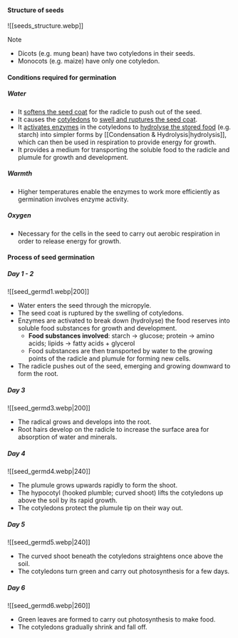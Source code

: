 #### Structure of seeds
![[seeds_structure.webp]]

> [!note]
> - Dicots (e.g. mung bean) have two cotyledons in their seeds.
> - Monocots (e.g. maize) have only one cotyledon.

#### Conditions required for germination
##### Water
- It <u>softens the seed coat</u> for the radicle to push out of the seed.
- It causes the <u>cotyledons</u> to <u>swell and ruptures the seed coat</u>.
- It <u>activates enzymes</u> in the cotyledons to <u>hydrolyse the stored food</u> (e.g. starch) into simpler forms by [[Condensation & Hydrolysis|hydrolysis]], which can then be used in respiration to provide energy for growth.
- It provides a medium for transporting the soluble food to the radicle and plumule for growth and development.

##### Warmth
- Higher temperatures enable the enzymes to work more efficiently as germination involves enzyme activity.

##### Oxygen
- Necessary for the cells in the seed to carry out aerobic respiration in order to release energy for growth.

#### Process of seed germination
##### Day 1 - 2
![[seed_germd1.webp|200]]

- Water enters the seed through the micropyle.
- The seed coat is ruptured by the swelling of cotyledons.
- Enzymes are activated to break down (hydrolyse) the food reserves into soluble food substances for growth and development.
	- **Food substances involved**:
	  starch → glucose; protein → amino acids; lipids → fatty acids + glycerol
	- Food substances are then transported by water to the growing points of the radicle and plumule for forming new cells.
- The radicle pushes out of the seed, emerging and growing downward to form the root.


##### Day 3
![[seed_germd3.webp|200]]

- The radical grows and develops into the root.
- Root hairs develop on the radicle to increase the surface area for absorption of water and minerals.

##### Day 4
![[seed_germd4.webp|240]]

- The plumule grows upwards rapidly to form the shoot.
- The hypocotyl (hooked plumble; curved shoot) lifts the cotyledons up above the soil by its rapid growth.
- The cotyledons protect the plumule tip on their way out.

##### Day 5
![[seed_germd5.webp|240]]

- The curved shoot beneath the cotyledons straightens once above the soil.
- The cotyledons turn green and carry out photosynthesis for a few days.

##### Day 6
![[seed_germd6.webp|260]]

- Green leaves are formed to carry out photosynthesis to make food.
- The cotyledons gradually shrink and fall off.
